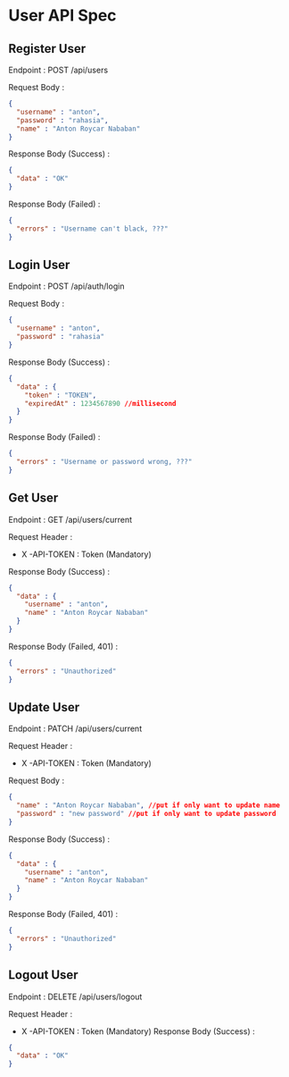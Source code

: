# User API Spec

## Register User

Endpoint : POST /api/users

Request Body :

```json
{
  "username" : "anton",
  "password" : "rahasia",
  "name" : "Anton Roycar Nababan"
}
```

Response Body (Success) :
```json
{
  "data" : "OK"
}
```

Response Body (Failed) :
```json
{
  "errors" : "Username can't black, ???"
}
```

## Login User
Endpoint : POST /api/auth/login

Request Body :

```json
{
  "username" : "anton",
  "password" : "rahasia"
}
```

Response Body (Success) :
```json
{
  "data" : {
    "token" : "TOKEN",
    "expiredAt" : 1234567890 //millisecond
  }
}
```

Response Body (Failed) :
```json
{
  "errors" : "Username or password wrong, ???"
}
```

## Get User

Endpoint : GET /api/users/current

Request Header :
- X -API-TOKEN : Token (Mandatory)

Response Body (Success) :
```json
{
  "data" : {
    "username" : "anton",
    "name" : "Anton Roycar Nababan"
  }
}
```

Response Body (Failed, 401) :
```json
{
  "errors" : "Unauthorized"
}
```

## Update User


Endpoint : PATCH /api/users/current

Request Header :
- X -API-TOKEN : Token (Mandatory)

Request Body :
```json
{
  "name" : "Anton Roycar Nababan", //put if only want to update name
  "password" : "new password" //put if only want to update password
}
```


Response Body (Success) :
```json
{
  "data" : {
    "username" : "anton",
    "name" : "Anton Roycar Nababan"
  }
}
```

Response Body (Failed, 401) :
```json
{
  "errors" : "Unauthorized"
}
```

## Logout User


Endpoint : DELETE /api/users/logout

Request Header :
- X -API-TOKEN : Token (Mandatory)
  Response Body (Success) :

```json
{
  "data" : "OK"
}
```